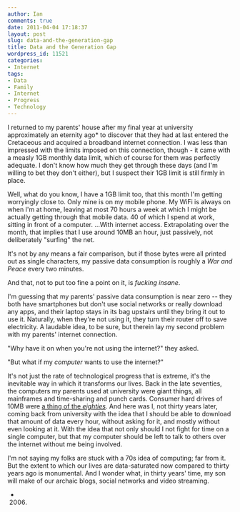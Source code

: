 ```yaml
---
author: Ian
comments: true
date: 2011-04-04 17:18:37
layout: post
slug: data-and-the-generation-gap
title: Data and the Generation Gap
wordpress_id: 11521
categories:
- Internet
tags:
- Data
- Family
- Internet
- Progress
- Technology
---
```


I returned to my parents' house after my final year at university approximately an eternity ago* to discover that they had at last entered the Cretaceous and acquired a broadband internet connection. I was less than impressed with the limits imposed on this connection, though - it came with a measly 1GB monthly data limit, which of course for them was perfectly adequate. I don't know how much they get through these days (and I'm willing to bet they don't either), but I suspect their 1GB limit is still firmly in place.

Well, what do you know, I have a 1GB limit too, that this month I'm getting worryingly close to. Only mine is on my mobile phone. My WiFi is always on when I'm at home, leaving at most 70 hours a week at which I might be actually getting through that mobile data. 40 of which I spend at work, sitting in front of a computer. ...With internet access. Extrapolating over the month, that implies that I use around 10MB an hour, just passively, not deliberately "surfing" the net.

It's not by any means a fair comparison, but if those bytes were all printed out as single characters, my passive data consumption is roughly a _War and Peace_ every two minutes.

And that, not to put too fine a point on it, is _fucking insane_.

I'm guessing that my parents' passive data consumption is near zero -- they both have smartphones but don't use social networks or really download any apps, and their laptop stays in its bag upstairs until they bring it out to use it.  Naturally, when they're not using it, they turn their router off to save electricity.  A laudable idea, to be sure, but therein lay my second problem with my parents' internet connection.

"Why have it on when you're not using the internet?" they asked.

"But what if my _computer_ wants to use the internet?"  
  

It's not just the rate of technological progress that is extreme, it's the inevitable way in which it transforms our lives.  Back in the late seventies, the computers my parents used at university were giant things, all mainframes and time-sharing and punch cards.  Consumer hard drives of 10MB were [a thing of the _eighties_](https://secure.wikimedia.org/wikipedia/en/wiki/History_of_hard_disk_drives#1980s.2C_the_PC_era). And here was I, not thirty years later, coming back from university with the idea that I should be able to download that amount of data every hour, without asking for it, and mostly without even looking at it.  With the idea that not only should I not fight for time on a single computer, but that my computer should be left to talk to others over the internet without me being involved.

I'm not saying my folks are stuck with a 70s idea of computing; far from it.  But the extent to which our lives are data-saturated now compared to thirty years ago is monumental.  And I wonder what, in thirty years' time, my son will make of our archaic blogs, social networks and video streaming.

  

* 2006.
